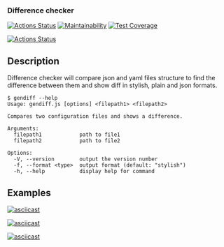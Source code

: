 ### Difference checker
[![Actions Status](https://github.com/nullbergio/fullstack-javascript-project-46/workflows/main-check/badge.svg)](https://github.com/nullbergio/fullstack-javascript-project-46/actions)
[![Maintainability](https://api.codeclimate.com/v1/badges/339ea39d719e72a17b4c/maintainability)](https://codeclimate.com/github/nullbergio/fullstack-javascript-project-46/maintainability)
[![Test Coverage](https://api.codeclimate.com/v1/badges/339ea39d719e72a17b4c/test_coverage)](https://codeclimate.com/github/nullbergio/fullstack-javascript-project-46/test_coverage)

[![Actions Status](https://github.com/nullbergio/fullstack-javascript-project-46/workflows/hexlet-check/badge.svg)](https://github.com/nullbergio/fullstack-javascript-project-46/actions)

## Description

Difference checker will compare json and yaml files structure to find the difference between them and show diff in stylish, plain and json formats.

```shell
$ gendiff --help
Usage: gendiff.js [options] <filepath1> <filepath2>

Compares two configuration files and shows a difference.

Arguments:
  filepath1            path to file1
  filepath2            path to file2

Options:
  -V, --version        output the version number
  -f, --format <type>  output format (default: "stylish")
  -h, --help           display help for command
```

## Examples

[![asciicast](https://asciinema.org/a/BUZf9YovmNbgQreZ8heCFqKXJ.svg)](https://asciinema.org/a/BUZf9YovmNbgQreZ8heCFqKXJ)

[![asciicast](https://asciinema.org/a/dY1DyFpzF9SIbA4Lo5dFSzYzR.svg)](https://asciinema.org/a/dY1DyFpzF9SIbA4Lo5dFSzYzR)

[![asciicast](https://asciinema.org/a/nNHCuceFTydC4dUzmIQUYUwxa.svg)](https://asciinema.org/a/nNHCuceFTydC4dUzmIQUYUwxa)
